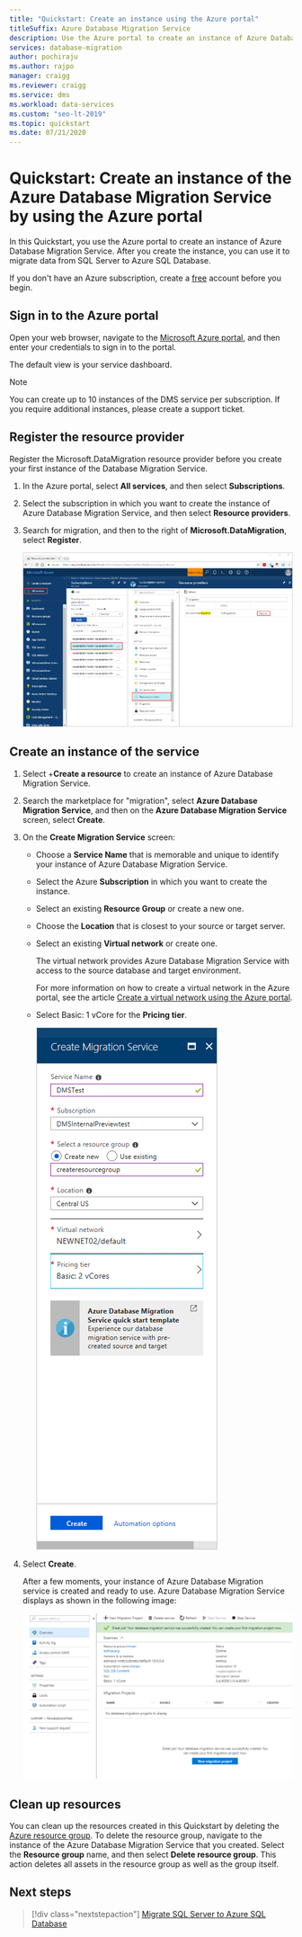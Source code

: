 ```yaml
---
title: "Quickstart: Create an instance using the Azure portal"
titleSuffix: Azure Database Migration Service
description: Use the Azure portal to create an instance of Azure Database Migration Service.
services: database-migration
author: pochiraju
ms.author: rajpo
manager: craigg
ms.reviewer: craigg
ms.service: dms
ms.workload: data-services
ms.custom: "seo-lt-2019"
ms.topic: quickstart
ms.date: 07/21/2020
---
```


# Quickstart: Create an instance of the Azure Database Migration Service by using the Azure portal

In this Quickstart, you use the Azure portal to create an instance of Azure Database Migration Service.  After you create the instance, you can use it to migrate data from SQL Server to Azure SQL Database.

If you don't have an Azure subscription, create a [free](https://azure.microsoft.com/free/) account before you begin.

## Sign in to the Azure portal

Open your web browser, navigate to the [Microsoft Azure portal](https://portal.azure.com/), and then enter your credentials to sign in to the portal.

The default view is your service dashboard.

> [!NOTE]
> You can create up to 10 instances of the DMS service per subscription. If you require additional instances, please create a support ticket.

## Register the resource provider

Register the Microsoft.DataMigration resource provider before you create your first instance of the Database Migration Service.

1. In the Azure portal, select **All services**, and then select **Subscriptions**.

2. Select the subscription in which you want to create the instance of Azure Database Migration Service, and then select **Resource providers**.

3. Search for migration, and then to the right of **Microsoft.DataMigration**, select **Register**.

    ![Register resource provider](media/quickstart-create-data-migration-service-portal/dms-register-provider.png)

## Create an instance of the service

1. Select +**Create a resource** to create an instance of Azure Database Migration Service.

2. Search the marketplace for "migration", select **Azure Database Migration Service**, and then on the **Azure Database Migration Service** screen, select **Create**.

3. On the **Create Migration Service** screen:

    - Choose a **Service Name** that is memorable and unique to identify your instance of Azure Database Migration Service.
    - Select the Azure **Subscription** in which you want to create the instance.
    - Select an existing **Resource Group** or create a new one.
    - Choose the **Location** that is closest to your source or target server.
    - Select an existing **Virtual network** or create one.

        The virtual network provides Azure Database Migration Service with access to the source database and target environment.

        For more information on how to create a virtual network in the Azure portal, see the article [Create a virtual network using the Azure portal](https://aka.ms/vnet).

    - Select Basic: 1 vCore for the **Pricing tier**.

        ![Create migration service](media/quickstart-create-data-migration-service-portal/dms-create-service1.png)

4. Select **Create**.

    After a few moments, your instance of Azure Database Migration service is created and ready to use. Azure Database Migration Service displays as shown in the following image:

    ![Migration service created](media/quickstart-create-data-migration-service-portal/dms-service-created.png)

## Clean up resources

You can clean up the resources created in this Quickstart by deleting the [Azure resource group](../azure-resource-manager/management/overview.md). To delete the resource group, navigate to the instance of the Azure Database Migration Service that you created. Select the **Resource group** name, and then select **Delete resource group**. This action deletes all assets in the resource group as well as the group itself.

## Next steps

> [!div class="nextstepaction"]
> [Migrate SQL Server to Azure SQL Database](tutorial-sql-server-to-azure-sql.md)
